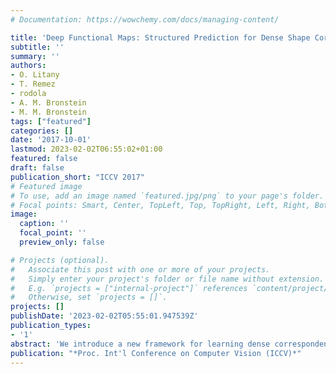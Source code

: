 ```yaml
---
# Documentation: https://wowchemy.com/docs/managing-content/

title: 'Deep Functional Maps: Structured Prediction for Dense Shape Correspondence'
subtitle: ''
summary: ''
authors:
- O. Litany
- T. Remez
- rodola
- A. M. Bronstein
- M. M. Bronstein
tags: ["featured"]
categories: []
date: '2017-10-01'
lastmod: 2023-02-02T06:55:02+01:00
featured: false
draft: false
publication_short: "ICCV 2017"
# Featured image
# To use, add an image named `featured.jpg/png` to your page's folder.
# Focal points: Smart, Center, TopLeft, Top, TopRight, Left, Right, BottomLeft, Bottom, BottomRight.
image:
  caption: ''
  focal_point: ''
  preview_only: false

# Projects (optional).
#   Associate this post with one or more of your projects.
#   Simply enter your project's folder or file name without extension.
#   E.g. `projects = ["internal-project"]` references `content/project/deep-learning/index.md`.
#   Otherwise, set `projects = []`.
projects: []
publishDate: '2023-02-02T05:55:01.947539Z'
publication_types:
- '1'
abstract: 'We introduce a new framework for learning dense correspondence between deformable 3D shapes. Existing learning based approaches model shape correspondence as a labelling problem, where each point of a query shape receives a label identifying a point on some reference domain; the correspondence is then constructed a posteriori by composing the label predictions of two input shapes. We propose a paradigm shift and design a structured prediction model in the space of functional maps, linear operators that provide a compact representation of the correspondence. We model the learning process via a deep residual network which takes dense descriptor fields defined on two shapes as input, and outputs a soft map between the two given objects. The resulting correspondence is shown to be accurate on several challenging benchmarks comprising multiple categories, synthetic models, real scans with acquisition artifacts, topological noise, and partiality.'
publication: "*Proc. Int'l Conference on Computer Vision (ICCV)*"
---
```

